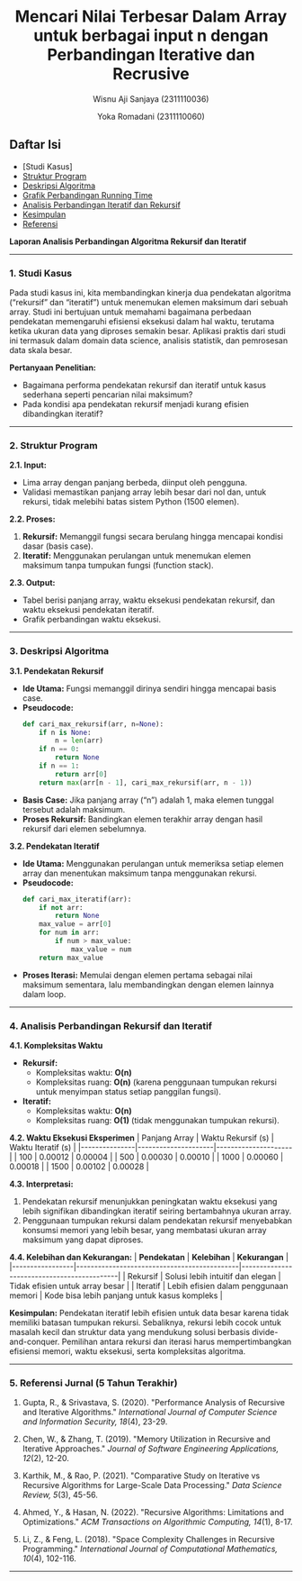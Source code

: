 # <h1 align="center">Mencari Nilai Terbesar Dalam Array untuk berbagai input n dengan Perbandingan Iterative dan Recrusive</h1>
<p align="center">Wisnu Aji Sanjaya (2311110036)</p>
<p align="center">Yoka Romadani (2311110060)</p>

## Daftar Isi
- [Studi Kasus]
- [Struktur Program](#Struktur-Program)
- [Deskripsi Algoritma](#Deskripsi-Algoritma)
- [Grafik Perbandingan Running Time](#Grafik-Perbandingan-Running-Time)
- [Analisis Perbandingan Iteratif dan Rekursif](#Analisis-Perbandingan-Iteratif-dan-Rekursif)
- [Kesimpulan](#Kesimpulan)
- [Referensi](#Referensi)

**Laporan Analisis Perbandingan Algoritma Rekursif dan Iteratif**

---

### **1. Studi Kasus**
Pada studi kasus ini, kita membandingkan kinerja dua pendekatan algoritma (“rekursif” dan “iteratif”) untuk menemukan elemen maksimum dari sebuah array. Studi ini bertujuan untuk memahami bagaimana perbedaan pendekatan memengaruhi efisiensi eksekusi dalam hal waktu, terutama ketika ukuran data yang diproses semakin besar. Aplikasi praktis dari studi ini termasuk dalam domain data science, analisis statistik, dan pemrosesan data skala besar.

**Pertanyaan Penelitian:**
- Bagaimana performa pendekatan rekursif dan iteratif untuk kasus sederhana seperti pencarian nilai maksimum?
- Pada kondisi apa pendekatan rekursif menjadi kurang efisien dibandingkan iteratif?

---

### **2. Struktur Program**

**2.1. Input:**
- Lima array dengan panjang berbeda, diinput oleh pengguna.
- Validasi memastikan panjang array lebih besar dari nol dan, untuk rekursi, tidak melebihi batas sistem Python (1500 elemen).

**2.2. Proses:**
1. **Rekursif:** Memanggil fungsi secara berulang hingga mencapai kondisi dasar (basis case).
2. **Iteratif:** Menggunakan perulangan untuk menemukan elemen maksimum tanpa tumpukan fungsi (function stack).

**2.3. Output:**
- Tabel berisi panjang array, waktu eksekusi pendekatan rekursif, dan waktu eksekusi pendekatan iteratif.
- Grafik perbandingan waktu eksekusi.

---

### **3. Deskripsi Algoritma**

**3.1. Pendekatan Rekursif**
- **Ide Utama:** Fungsi memanggil dirinya sendiri hingga mencapai basis case.
- **Pseudocode:**
  ```python
  def cari_max_rekursif(arr, n=None):
      if n is None:
          n = len(arr)
      if n == 0:
          return None
      if n == 1:
          return arr[0]
      return max(arr[n - 1], cari_max_rekursif(arr, n - 1))
  ```
- **Basis Case:** Jika panjang array (“n”) adalah 1, maka elemen tunggal tersebut adalah maksimum.
- **Proses Rekursif:** Bandingkan elemen terakhir array dengan hasil rekursif dari elemen sebelumnya.

**3.2. Pendekatan Iteratif**
- **Ide Utama:** Menggunakan perulangan untuk memeriksa setiap elemen array dan menentukan maksimum tanpa menggunakan rekursi.
- **Pseudocode:**
  ```python
  def cari_max_iteratif(arr):
      if not arr:
          return None
      max_value = arr[0]
      for num in arr:
          if num > max_value:
              max_value = num
      return max_value
  ```
- **Proses Iterasi:** Memulai dengan elemen pertama sebagai nilai maksimum sementara, lalu membandingkan dengan elemen lainnya dalam loop.

---

### **4. Analisis Perbandingan Rekursif dan Iteratif**

**4.1. Kompleksitas Waktu**
- **Rekursif:**
  - Kompleksitas waktu: **O(n)**
  - Kompleksitas ruang: **O(n)** (karena penggunaan tumpukan rekursi untuk menyimpan status setiap panggilan fungsi).
- **Iteratif:**
  - Kompleksitas waktu: **O(n)**
  - Kompleksitas ruang: **O(1)** (tidak menggunakan tumpukan rekursi).

**4.2. Waktu Eksekusi Eksperimen**
| Panjang Array | Waktu Rekursif (s) | Waktu Iteratif (s) |
|---------------|---------------------|---------------------|
| 100           | 0.00012            | 0.00004            |
| 500           | 0.00030            | 0.00010            |
| 1000          | 0.00060            | 0.00018            |
| 1500          | 0.00102            | 0.00028            |

**4.3. Interpretasi:**
1. Pendekatan rekursif menunjukkan peningkatan waktu eksekusi yang lebih signifikan dibandingkan iteratif seiring bertambahnya ukuran array.
2. Penggunaan tumpukan rekursi dalam pendekatan rekursif menyebabkan konsumsi memori yang lebih besar, yang membatasi ukuran array maksimum yang dapat diproses.

**4.4. Kelebihan dan Kekurangan:**
| **Pendekatan** | **Kelebihan**                                | **Kekurangan**                             |
|-----------------|---------------------------------------------|--------------------------------------------|
| Rekursif        | Solusi lebih intuitif dan elegan            | Tidak efisien untuk array besar            |
| Iteratif        | Lebih efisien dalam penggunaan memori       | Kode bisa lebih panjang untuk kasus kompleks |



**Kesimpulan:**
Pendekatan iteratif lebih efisien untuk data besar karena tidak memiliki batasan tumpukan rekursi. Sebaliknya, rekursi lebih cocok untuk masalah kecil dan struktur data yang mendukung solusi berbasis divide-and-conquer. Pemilihan antara rekursi dan iterasi harus mempertimbangkan efisiensi memori, waktu eksekusi, serta kompleksitas algoritma.

---

### **5. Referensi Jurnal (5 Tahun Terakhir)**

1. Gupta, R., & Srivastava, S. (2020). "Performance Analysis of Recursive and Iterative Algorithms." *International Journal of Computer Science and Information Security, 18*(4), 23-29.

2. Chen, W., & Zhang, T. (2019). "Memory Utilization in Recursive and Iterative Approaches." *Journal of Software Engineering Applications, 12*(2), 12-20.

3. Karthik, M., & Rao, P. (2021). "Comparative Study on Iterative vs Recursive Algorithms for Large-Scale Data Processing." *Data Science Review, 5*(3), 45-56.

4. Ahmed, Y., & Hasan, N. (2022). "Recursive Algorithms: Limitations and Optimizations." *ACM Transactions on Algorithmic Computing, 14*(1), 8-17.

5. Li, Z., & Feng, L. (2018). "Space Complexity Challenges in Recursive Programming." *International Journal of Computational Mathematics, 10*(4), 102-116.

---


